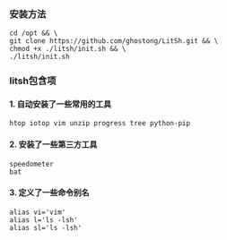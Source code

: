 ### 安装方法
```
cd /opt && \
git clone https://github.com/ghostong/LitSh.git && \
chmod +x ./litsh/init.sh && \
./litsh/init.sh
```

### litsh包含项

#### 1. 自动安装了一些常用的工具
```
htop iotop vim unzip progress tree python-pip
```

#### 2. 安装了一些第三方工具
```
speedometer
bat
```

#### 3. 定义了一些命令别名

```
alias vi='vim'
alias l='ls -lsh'
alias sl='ls -lsh'
```
